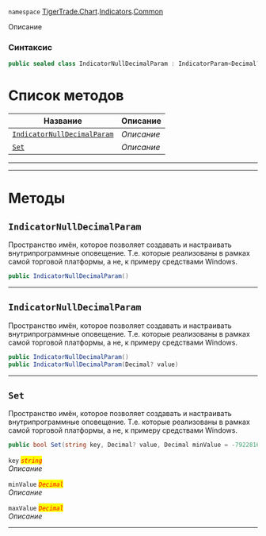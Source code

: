 
`namespace` [TigerTrade.Chart](../../../TigerTrade.Chart.md).[Indicators](../../../TigerTrade.Chart/Indicators.md).[Common](../../../TigerTrade.Chart/Indicators/Common.md)


Описание

### Синтаксис
```csharp
public sealed class IndicatorNullDecimalParam : IndicatorParam<Decimal?>
```


# Список методов
| Название | Описание |
| --- | --- |
| [`IndicatorNullDecimalParam`](#method-indicatornulldecimalparam) | *Описание* |
| [`Set`](#method-set) | *Описание* |





***  
***  
# Методы

## `IndicatorNullDecimalParam`<a href="method-indicatornulldecimalparam" id="method-indicatornulldecimalparam"></a>
Пространство имён, которое позволяет создавать и настраивать внутрипрограммные оповещение. Т.е. которые реализованы в рамках самой торговой платформы, а не, к примеру средствами Windows.

```csharp
public IndicatorNullDecimalParam()
```

***  

## `IndicatorNullDecimalParam`<a href="method-indicatornulldecimalparam" id="method-indicatornulldecimalparam"></a>
Пространство имён, которое позволяет создавать и настраивать внутрипрограммные оповещение. Т.е. которые реализованы в рамках самой торговой платформы, а не, к примеру средствами Windows.

```csharp
public IndicatorNullDecimalParam()
public IndicatorNullDecimalParam(Decimal? value)
```

***  

## `Set`<a href="method-set" id="method-set"></a>
Пространство имён, которое позволяет создавать и настраивать внутрипрограммные оповещение. Т.е. которые реализованы в рамках самой торговой платформы, а не, к примеру средствами Windows.

```csharp
public bool Set(string key, Decimal? value, Decimal minValue = -79228162514264337593543950335M, Decimal maxValue = 79228162514264337593543950335M)
```

`key` <mark style="color:red;">*`string`*</mark>  
 *Описание*  

`minValue` <mark style="color:red;">*`Decimal`*</mark>  
 *Описание*  

`maxValue` <mark style="color:red;">*`Decimal`*</mark>  
 *Описание*  


***  

